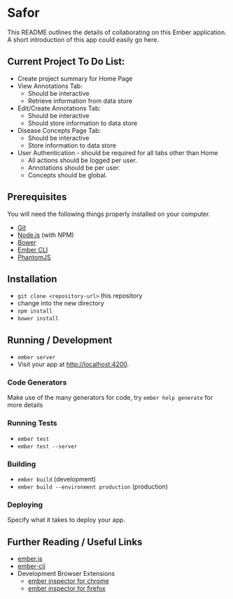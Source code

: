 # Safor

This README outlines the details of collaborating on this Ember application.
A short introduction of this app could easily go here.

## Current Project To Do List:
* Create project summary for Home Page
* View Annotations Tab:
  * Should be interactive
  * Retrieve information from data store
* Edit/Create Annotations Tab:
  * Should be interactive
  * Should store information to data store
* Disease Concepts Page Tab:
  * Should be interactive
  * Store information to data store
* User Authentication - should be required for all tabs other than Home
  * All actions should be logged per user.
  * Annotations should be per user.
  * Concepts should be global.

## Prerequisites

You will need the following things properly installed on your computer.

* [Git](http://git-scm.com/)
* [Node.js](http://nodejs.org/) (with NPM)
* [Bower](http://bower.io/)
* [Ember CLI](http://ember-cli.com/)
* [PhantomJS](http://phantomjs.org/)

## Installation

* `git clone <repository-url>` this repository
* change into the new directory
* `npm install`
* `bower install`

## Running / Development

* `ember server`
* Visit your app at [http://localhost:4200](http://localhost:4200).

### Code Generators

Make use of the many generators for code, try `ember help generate` for more details

### Running Tests

* `ember test`
* `ember test --server`

### Building

* `ember build` (development)
* `ember build --environment production` (production)

### Deploying

Specify what it takes to deploy your app.

## Further Reading / Useful Links

* [ember.js](http://emberjs.com/)
* [ember-cli](http://ember-cli.com/)
* Development Browser Extensions
  * [ember inspector for chrome](https://chrome.google.com/webstore/detail/ember-inspector/bmdblncegkenkacieihfhpjfppoconhi)
  * [ember inspector for firefox](https://addons.mozilla.org/en-US/firefox/addon/ember-inspector/)
